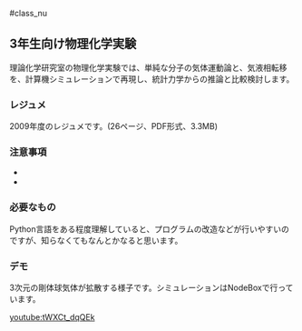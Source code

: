 #class_nu


## 3年生向け物理化学実験

理論化学研究室の物理化学実験では、単純な分子の気体運動論と、気液相転移を、計算機シミュレーションで再現し、統計力学からの推論と比較検討します。


### レジュメ

2009年度のレジュメです。(26ページ、PDF形式、3.3MB)

[](main2009b.pdf)


### 注意事項

* 
* 

### 必要なもの

Python言語をある程度理解していると、プログラムの改造などが行いやすいのですが、知らなくてもなんとかなると思います。


### デモ

3次元の剛体球気体が拡散する様子です。シミュレーションはNodeBoxで行っています。

[youtube:tWXCt_dqQEk](youtube:tWXCt_dqQEk)





